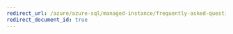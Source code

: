 ```yaml
---
redirect_url: /azure/azure-sql/managed-instance/frequently-asked-questions-faq
redirect_document_id: true
---
```

